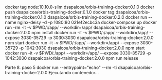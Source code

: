 docker tag node:10.10.0-slim dsapaicoa/orbis-training-docker:0.1.0
docker push dsapaicoa/orbis-training-docker:0.1.0
docker tag dsapaicoa/orbis-training-docker:0.1.0 dsapaicoa/orbis-training-docker:0.2.0 
docker run --name nginx-deisy -d -p 1080:80 021ef2ecbc3a
docker-compose up
docker run -rm -it -v $PWD/:/app/ --workdir=/app/ dsapaicoa/orbis-training-docker:2.0.0 npm install
docker run -it -v $PWD/:/app/ --workdir=/app/ --expose 3030-35729 -p 3030:3030 dsapaicoa/orbis-training-docker:2.0.0 npm start
docker run -it -v $PWD/:/app/ --workdir=/app/ --expose 3030-35729 -p 1042:3030 dsapaicoa/orbis-training-docker:2.0.0 npm start
docker run -it -v $PWD/:/app/ --workdir=/app/ --expose 3030-35729 -p 1042:3030 dsapaicoa/orbis-training-docker:2.0.0 npm run release

Parte 8. paso 5
docker run --entrypoint="echo" --rm -ti dsapaicoa/orbis-training-docker:2.0.0 Ejecutando contenedor...